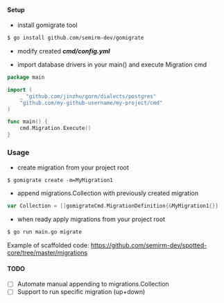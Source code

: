 #### Setup
* install gomigrate tool
```sh
$ go install github.com/semirm-dev/gomigrate
```

* modify created **_cmd/config.yml_**

* import database drivers in your main() and execute Migration cmd
```go
package main

import (
	_ "github.com/jinzhu/gorm/dialects/postgres"
	"github.com/my-github-username/my-project/cmd"
)

func main() {
    cmd.Migration.Execute()
}
```

### Usage
* create migration from your project root
```
$ gomigrate create -m=MyMigration1
```

* append migrations.Collection with previously created migration
```go
var Collection = []gomigrateCmd.MigrationDefinition{&MyMigration1{}}
```

* when ready apply migrations from your project root
```sh
$ go run main.go migrate
```

Example of scaffolded code: https://github.com/semirm-dev/spotted-core/tree/master/migrations


#### TODO
- [ ] Automate manual appending to migrations.Collection
- [ ] Support to run specific migration (up+down)
